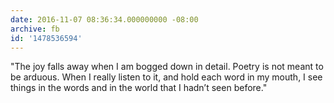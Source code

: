 ```yaml
---
date: 2016-11-07 08:36:34.000000000 -08:00
archive: fb
id: '1478536594'
---
```


"The joy falls away when I am bogged down in detail. Poetry is not meant to be arduous. When I really listen to it, and hold each word in my mouth, I see things in the words and in the world that I hadn’t seen before."
